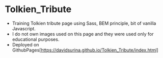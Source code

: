 # Tolkien_Tribute
- Training Tolkien tribute page using Sass, BEM principle, bit of vanilla Javascript.
- I do not own images used on this page and they were used only for educational purposes.
- Deployed on GithubPages[https://davidsurina.github.io/Tolkien_Tribute/index.html]
